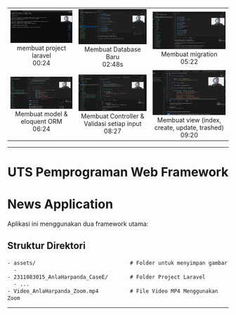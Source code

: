 <table>
  <tr>
    <td align="center">
      <img src="./assets/1.png" width="250"/><br/>membuat project laravel<br>00:24
    </td>
    <td align="center">
      <img src="./assets/2.png"  width="250"/><br/>Membuat Database Baru<br>02:48s
    </td>
    <td align="center">
      <img src="./assets/3.png"  width="250"/><br/>Membuat migration<br>05:22
    </td>
  </tr>
  <tr>
    <td align="center">
      <img src="./assets/4.png" width="250"/><br/>Membuat model & eloquent ORM<br>06:24
    </td>
    <td align="center">
      <img src="./assets/5.png" width="250"/><br/>Membuat Controller & Validasi setiap input<br>08:27
    </td>
    <td align="center">
      <img src="./assets/6.png" width="250"/><br/>Membuat view (index, create, update, trashed)<br>09:20
    </td>
  </tr>
</table>

---
<div align="center">
  <b><h1>UTS Pemprograman Web Framework</h1></b>
</div>

# News Application

Aplikasi ini menggunakan dua framework utama:

## Struktur Direktori

```
- assets/                              # Folder untuk menyimpan gambar
  - 
- 2311083015_AnlaHarpanda_CaseE/       # Folder Project Laravel
  - ...
- Video_AnlaHarpanda_Zoom.mp4          # File Video MP4 Menggunakan Zoom
```

---
